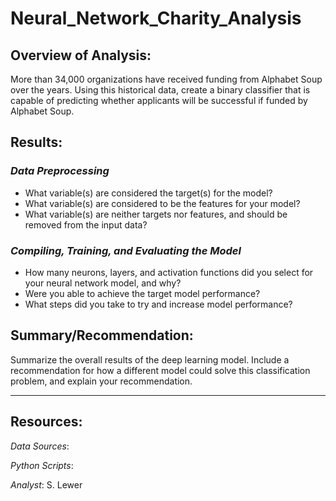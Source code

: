 # Neural_Network_Charity_Analysis
## Overview of Analysis:
More than 34,000 organizations have received funding from Alphabet Soup over the years. Using this historical data, create a binary classifier that is capable of predicting whether applicants will be successful if funded by Alphabet Soup.

## Results:
 ### _Data Preprocessing_
 * What variable(s) are considered the target(s) for the model?
 * What variable(s) are considered to be the features for your model?
 * What variable(s) are neither targets nor features, and should be removed from the input data?

 ### _Compiling, Training, and Evaluating the Model_
 * How many neurons, layers, and activation functions did you select for your neural network model, and why?
 * Were you able to achieve the target model performance?
 * What steps did you take to try and increase model performance?

## Summary/Recommendation:
Summarize the overall results of the deep learning model. Include a recommendation for how a different model could solve this classification problem, and explain your recommendation.
___
## Resources:
_Data Sources_: 

_Python Scripts_: 

_Analyst_: S. Lewer
